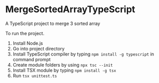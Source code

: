 # MergeSortedArrayTypeScript
A TypeScript project to merge 3 sorted array

To run the project.
1. Install Node.js
2. Go into project directory
3. Install TypeScript compiler by typing `npm install -g typescript` in command prompt
4. Create module folders by using `npx tsc --init`
5. Install TSX module by typing `npm install -g tsx`
6. Run `tsx unittest.ts`
